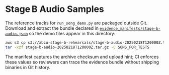# Stage B Audio Samples

The reference tracks for `run_song_demo.py` are packaged outside Git. Download
and extract the bundle declared in
[`evidence_manifests/stage-b-audio.json`](../evidence_manifests/stage-b-audio.json)
so the demo files appear in this directory:

```bash
aws s3 cp s3://abzu-stage-b-rehearsals/stage-b-audio-20250218T120000Z.tar.gz .
tar -xzf stage-b-audio-20250218T120000Z.tar.gz -C SONS_FOR_TESTS
```

The manifest captures the archive checksum and upload hint; CI enforces these
values so reviewers can trace the evidence bundle without shipping binaries in
Git history.
